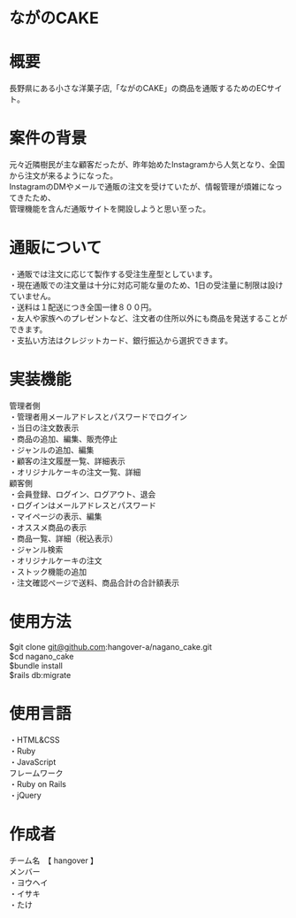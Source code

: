 # ながのCAKE

# 概要
長野県にある小さな洋菓子店,「ながのCAKE」の商品を通販するためのECサイト。<br>
# 案件の背景
元々近隣樹民が主な顧客だったが、昨年始めたInstagramから人気となり、全国から注文が来るようになった。<br>
InstagramのDMやメールで通販の注文を受けていたが、情報管理が煩雑になってきたため、<br>
管理機能を含んだ通販サイトを開設しようと思い至った。
# 通販について
・通販では注文に応じて製作する受注生産型としています。<br>
・現在通販での注文量は十分に対応可能な量のため、1日の受注量に制限は設けていません。<br>
・送料は１配送につき全国一律８００円。<br>
・友人や家族へのプレゼントなど、注文者の住所以外にも商品を発送することができます。<br>
・支払い方法はクレジットカード、銀行振込から選択できます。

# 実装機能
管理者側<br>
・管理者用メールアドレスとパスワードでログイン<br>
・当日の注文数表示<br>
・商品の追加、編集、販売停止<br>
・ジャンルの追加、編集<br>
・顧客の注文履歴一覧、詳細表示<br>
・オリジナルケーキの注文一覧、詳細<br>
顧客側<br>
・会員登録、ログイン、ログアウト、退会<br>
・ログインはメールアドレスとパスワード<br>
・マイページの表示、編集<br>
・オススメ商品の表示<br>
・商品一覧、詳細（税込表示）<br>
・ジャンル検索<br>
・オリジナルケーキの注文<br>
・ストック機能の追加<br>
・注文確認ページで送料、商品合計の合計額表示<br>
# 使用方法
$git clone git@github.com:hangover-a/nagano_cake.git<br>
$cd nagano_cake<br>
$bundle install<br>
$rails db:migrate
# 使用言語
・HTML&CSS<br>
・Ruby<br>
・JavaScript<br>
フレームワーク<br>
・Ruby on Rails<br>
・jQuery
# 作成者
チーム名　【 hangover 】<br>
メンバー<br>
・ヨウヘイ<br>
・イサキ<br>
・たけ
